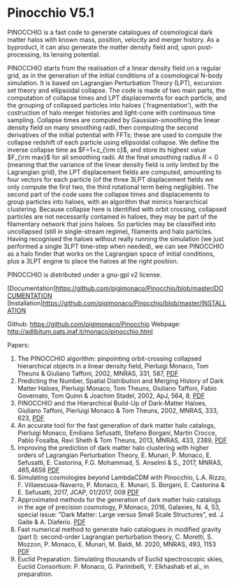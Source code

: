# Pinocchio V5.1

PINOCCHIO is a fast code to generate catalogues of cosmological dark matter halos with known mass, position, velocity and merger history. As a byproduct, it can also generate the matter density field and, upon post-processing, its lensing potential.

PINOCCHIO starts from the realisation of a linear density field on a regular grid, as in the generation of the initial conditions of a cosmological N-body simulation. It is based on Lagrangian Perturbation Theory (LPT), excursion set theory and ellipsoidal collapse. The code is made of two main parts, the computation of collapse times and LPT displacements for each particle, and the grouping of collapsed particles into haloes (`fragmentation'), with the costruction of halo merger histories and light-cone with continuous time sampling. 
Collapse times are computed by Gaussian-smoothing the linear density field on many smoothing radii, then computing the second derivatives of the initial potential with FFTs; these are used to compute the collapse redshift of each particle using ellipsoidal collapse. We define the inverse collapse time as $F=1+z_{\rm c}$, and store its highest value $F_{\rm max}$ for all smoothing radii. At the final smoothing radius $R=0$ (meaning that the variance of the linear density field is only limited by the Lagrangian grid), the LPT displacement fields are computed, amounting to four vectors for each particle (of the three 3LPT displacement fields we only compute the first two, the third rotational term being negligible). 
The second part of the code uses the collapse times and displacements to group particles into haloes, with an algorithm that mimics hierarchical clustering. Because collapse here is identified with orbit crossing, collapsed particles are not necessarily contained in haloes, they may be part of the filamentary network that joins haloes. So particles may be classified into uncollapsed (still in single-stream regime), filaments and halo particles. Having recognised the haloes without really running the simulation (we just performed a single 3LPT time-step when needed), we can see PINOCCHIO as a halo finder that works on the Lagrangian space of initial conditions, plus a 3LPT engine to place the haloes at the right position.

PINOCCHIO is distributed under a gnu-gpl v2 license.

[Documentation]https://github.com/pigimonaco/Pinocchio/blob/master/DOCUMENTATION
[Installation]https://github.com/pigimonaco/Pinocchio/blob/master/INSTALLATION

Github: https://github.com/pigimonaco/Pinocchio
Webpage: http://adlibitum.oats.inaf.it/monaco/pinocchio.html

Papers:

1. The PINOCCHIO algorithm: pinpointing orbit-crossing collapsed hierarchical objects in a linear density field, Pierluigi Monaco, Tom Theuns & Giuliano Taffoni, 2002, MNRAS, 331, 587, [PDF](http://adlibitum.oats.inaf.it/monaco/Papers/monaco.2002.MNRAS.331.587.pdf)
2. Predicting the Number, Spatial Distribution and Merging History of Dark Matter Haloes, Pierluigi Monaco, Tom Theuns, Giuliano Taffoni, Fabio Governato, Tom Quinn & Joachim Stadel, 2002, ApJ, 564, 8, [PDF](http://adlibitum.oats.inaf.it/monaco/Papers/monaco.2002.ApJ.564.8.pdf)
3. PINOCCHIO and the Hierarchical Build-Up of Dark-Matter Haloes, Giuliano Taffoni, Pierluigi Monaco & Tom Theuns, 2002, MNRAS, 333, 623, [PDF](http://adlibitum.oats.inaf.it/monaco/Papers/taffoni.2002.MNRAS.333.623.pdf)
4. An accurate tool for the fast generation of dark matter halo catalogs, Pierluigi Monaco, Emiliano Sefusatti, Stefano Borgani, Martin Crocce, Pablo Fosalba, Ravi Sheth & Tom Theuns, 2013, MNRAS, 433, 2389, [PDF](http://adlibitum.oats.inaf.it/monaco/Papers/monaco.2013.MNRAS.433.2389.pdf)
5. Improving the prediction of dark matter halo clustering with higher orders of Lagrangian Perturbation Theory, E. Munari, P. Monaco, E. Sefusatti, E. Castorina, F.G. Mohammad, S. Anselmi & S., 2017, MNRAS, 465,4658 [PDF](http://adlibitum.oats.inaf.it/monaco/Papers/munari.2017.MNRAS.465.4658.pdf)
6. Simulating cosmologies beyond LambdaCDM with Pinocchio, L.A. Rizzo, F. Villaescusa-Navarro, P. Monaco, E. Munari, S. Borgani, E. Castorina & E. Sefusatti, 2017, JCAP, 01/2017, 008 [PDF](http://adlibitum.oats.inaf.it/monaco/Papers/rizzo.2017.JCAP.0117.008.pdf)
7. Approximated methods for the generation of dark matter halo catalogs in the age of precision cosmology, P.Monaco, 2016, Galaxies, N. 4, 53, special issue: "Dark Matter: Large versus Small Scale Structures", ed. J. Gaite & A. Diaferio. [PDF](http://adlibitum.oats.inaf.it/monaco/Papers/monaco.2016.Galaxies.4.53.pdf)
8. Fast numerical method to generate halo catalogues in modified gravity (part I): second-order Lagrangian perturbation theory, C. Moretti, S. Mozzon, P. Monaco, E. Munari, M. Baldi, M. 2020, MNRAS, 493, 1153 [PDF](http://adlibitum.oats.inaf.it/monaco/Papers/moretti.2020.mnras.493.1153.pdf)
9. Euclid Preparation. Simulating thousands of Euclid spectroscopic skies, Euclid Consortium: P. Monaco, G. Parimbelli, Y. Elkhashab et al., in preparation.
